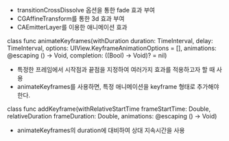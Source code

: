 - transitionCrossDissolve 옵션을 통한 fade 효과 부여
- CGAffineTransform를 통한 3d 효과 부여
- CAEmitterLayer를 이용한 애니메이션 효과

class func animateKeyframes(withDuration duration: TimeInterval, delay: TimeInterval, options: UIView.KeyframeAnimationOptions = [], animations: @escaping () -> Void, completion: ((Bool) -> Void)? = nil)
- 특정한 프레임에서 시작점과 끝점을 지정하여 여러가지 효과를 적용하고자 할 때 사용
- animateKeyframes를 사용하면, 특정 애니메이션을 keyframe 형태로 추가해야 한다.

class func addKeyframe(withRelativeStartTime frameStartTime: Double, relativeDuration frameDuration: Double, animations: @escaping () -> Void)
- animateKeyframes의 duration에 대비하여 상대 지속시간을 사용
